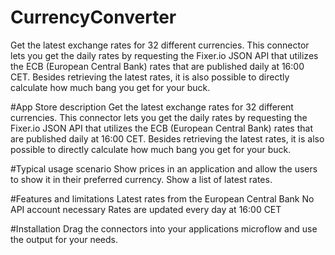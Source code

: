 # CurrencyConverter
Get the latest exchange rates for 32 different currencies. This connector lets you get the daily rates by requesting the Fixer.io JSON API that utilizes the ECB (European Central Bank) rates that are published daily at 16:00 CET. Besides retrieving the latest rates, it is also possible to directly calculate how much bang you get for your buck.

#App Store description
Get the latest exchange rates for 32 different currencies. This connector lets you get the daily rates by requesting the Fixer.io JSON API that utilizes the ECB (European Central Bank) rates that are published daily at 16:00 CET.
Besides retrieving the latest rates, it is also possible to directly calculate how much bang you get for your buck.

#Typical usage scenario
Show prices in an application and allow the users to show it in their preferred currency.
Show a list of latest rates.

#Features and limitations
Latest rates from the European Central Bank
No API account necessary
Rates are updated every day at 16:00 CET

#Installation
Drag the connectors into your applications microflow and use the output for your needs.
